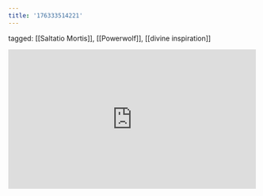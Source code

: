 ```yaml
---
title: '176333514221'
---
```

tagged: [[Saltatio Mortis]], [[Powerwolf]], [[divine inspiration]]
<iframe allow="accelerometer; autoplay; clipboard-write; encrypted-media; gyroscope; picture-in-picture" allowfullscreen="" frameborder="0" height="281" id="youtube_iframe" src="https://www.youtube.com/embed/RXsgYryLyuU?feature=oembed&amp;enablejsapi=1&amp;origin=https://safe.txmblr.com&amp;wmode=opaque" width="500"></iframe>